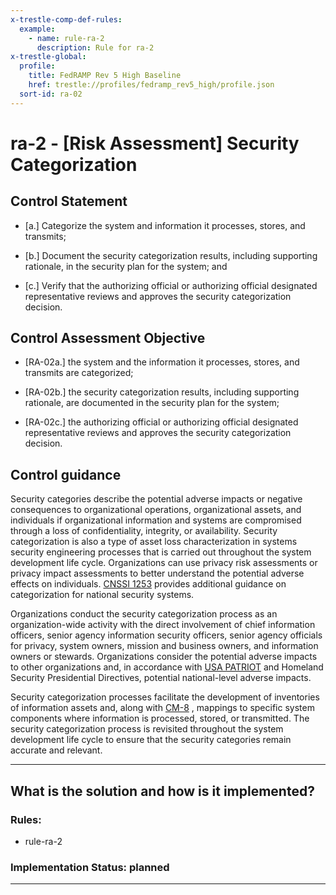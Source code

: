 ```yaml
---
x-trestle-comp-def-rules:
  example:
    - name: rule-ra-2
      description: Rule for ra-2
x-trestle-global:
  profile:
    title: FedRAMP Rev 5 High Baseline
    href: trestle://profiles/fedramp_rev5_high/profile.json
  sort-id: ra-02
---
```


# ra-2 - \[Risk Assessment\] Security Categorization

## Control Statement

- \[a.\] Categorize the system and information it processes, stores, and transmits;

- \[b.\] Document the security categorization results, including supporting rationale, in the security plan for the system; and

- \[c.\] Verify that the authorizing official or authorizing official designated representative reviews and approves the security categorization decision.

## Control Assessment Objective

- \[RA-02a.\] the system and the information it processes, stores, and transmits are categorized;

- \[RA-02b.\] the security categorization results, including supporting rationale, are documented in the security plan for the system;

- \[RA-02c.\] the authorizing official or authorizing official designated representative reviews and approves the security categorization decision.

## Control guidance

Security categories describe the potential adverse impacts or negative consequences to organizational operations, organizational assets, and individuals if organizational information and systems are compromised through a loss of confidentiality, integrity, or availability. Security categorization is also a type of asset loss characterization in systems security engineering processes that is carried out throughout the system development life cycle. Organizations can use privacy risk assessments or privacy impact assessments to better understand the potential adverse effects on individuals. [CNSSI 1253](#4e4fbc93-333d-45e6-a875-de36b878b6b9) provides additional guidance on categorization for national security systems.

Organizations conduct the security categorization process as an organization-wide activity with the direct involvement of chief information officers, senior agency information security officers, senior agency officials for privacy, system owners, mission and business owners, and information owners or stewards. Organizations consider the potential adverse impacts to other organizations and, in accordance with [USA PATRIOT](#13f0c39d-eaf7-417a-baef-69a041878bb5) and Homeland Security Presidential Directives, potential national-level adverse impacts.

Security categorization processes facilitate the development of inventories of information assets and, along with [CM-8](#cm-8) , mappings to specific system components where information is processed, stored, or transmitted. The security categorization process is revisited throughout the system development life cycle to ensure that the security categories remain accurate and relevant.

______________________________________________________________________

## What is the solution and how is it implemented?

<!-- For implementation status enter one of: implemented, partial, planned, alternative, not-applicable -->

<!-- Note that the list of rules under ### Rules: is read-only and changes will not be captured after assembly to JSON -->

<!-- Add control implementation description here for control: ra-2 -->

### Rules:

  - rule-ra-2

### Implementation Status: planned

______________________________________________________________________
